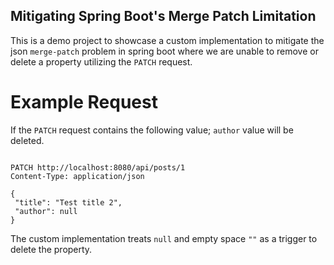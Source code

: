 ## Mitigating Spring Boot's Merge Patch Limitation
This is a demo project to showcase a custom implementation to mitigate the json `merge-patch` problem in spring boot 
where we are unable to remove or delete a property utilizing the `PATCH` request.

# Example Request
If the `PATCH` request contains the following value; `author` value will be deleted.
```http request

PATCH http://localhost:8080/api/posts/1
Content-Type: application/json

{
 "title": "Test title 2",
 "author": null
}
```

The custom implementation treats `null` and empty space `""` as a trigger
to delete the property.